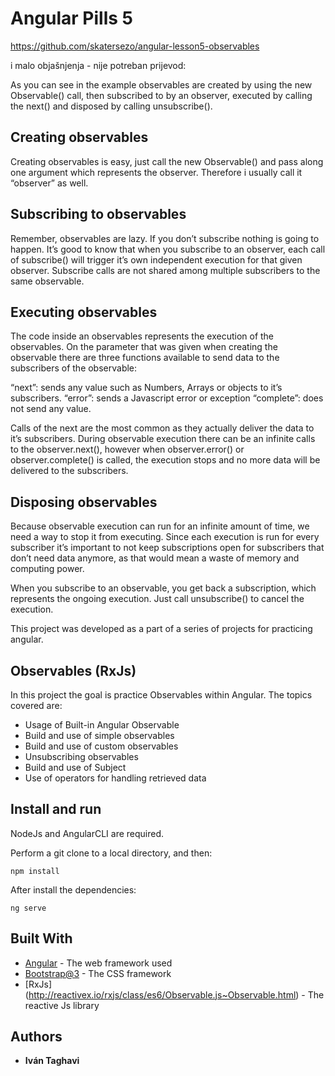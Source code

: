 # Angular Pills 5
https://github.com/skatersezo/angular-lesson5-observables

i malo objašnjenja - nije potreban prijevod:

As you can see in the example observables are created by using the new Observable() call, 
then subscribed to by an observer, executed by calling the next() and disposed by calling unsubscribe().

Creating observables
--------------------
Creating observables is easy, just call the new Observable() and pass along one argument which represents the observer. 
Therefore i usually call it “observer” as well.

Subscribing to observables
--------------------------
Remember, observables are lazy. If you don’t subscribe nothing is going to happen. 
It’s good to know that when you subscribe to an observer, each call of subscribe() 
will trigger it’s own independent execution for that given observer. 
Subscribe calls are not shared among multiple subscribers to the same observable.

Executing observables
---------------------
The code inside an observables represents the execution of the observables. 
On the parameter that was given when creating the observable there are three functions available to send data 
to the subscribers of the observable:

“next”: sends any value such as Numbers, Arrays or objects to it’s subscribers.
“error”: sends a Javascript error or exception
“complete”: does not send any value.

Calls of the next are the most common as they actually deliver the data to it’s subscribers. 
During observable execution there can be an infinite calls to the observer.next(), 
however when observer.error() or observer.complete() is called, the execution stops and no more data will be delivered to the subscribers.

Disposing observables
---------------------
Because observable execution can run for an infinite amount of time, we need a way to stop it from executing. 
Since each execution is run for every subscriber it’s important to not keep subscriptions open for subscribers that don’t need data anymore, 
as that would mean a waste of memory and computing power.

When you subscribe to an observable, you get back a subscription, 
which represents the ongoing execution. Just call unsubscribe() to cancel the execution.

This project was developed as a part of a series of projects for practicing angular.

## Observables (RxJs)

In this project the goal is practice Observables within Angular. The topics covered are:
  * Usage of Built-in Angular Observable
  * Build and use of simple observables
  * Build and use of custom observables
  * Unsubscribing observables
  * Build and use of Subject
  * Use of operators for handling retrieved data

## Install and run

NodeJs and AngularCLI are required.

Perform a git clone to a local directory, and then:

```
npm install
```

After install the dependencies:

```
ng serve
```

## Built With

* [Angular](https://angular.io/) - The web framework used
* [Bootstrap@3](https://getbootstrap.com/docs/3.3/) - The CSS framework
* [RxJs] (http://reactivex.io/rxjs/class/es6/Observable.js~Observable.html) - The reactive Js library

## Authors

* **Iván Taghavi** 
